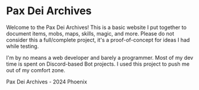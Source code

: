 # Pax Dei Archives


Welcome to the Pax Dei Archives! This is a basic website I put together to document items, mobs, maps, skills, magic, and more.
Please do not consider this a full/complete project, it's a proof-of-concept for ideas I had while testing. 

I'm by no means a web developer and barely a programmer. Most of my dev time is spent on Discord-based Bot projects. I used this project to push me out of my comfort zone.

Pax Dei Archives - 2024 Phoenix
